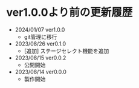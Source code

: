 # ver1.0.0より前の更新履歴
- 2024/01/07 ver1.0.0
  - git管理に移行
- 2023/08/26 ver0.1.0
  - [追加] ステージセレクト機能を追加
- 2023/08/15 ver0.0.2
  - 公開開始
- 2023/08/14 ver0.0.0
  - 製作開始
